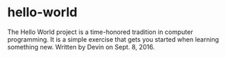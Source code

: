 # hello-world
The Hello World project is a time-honored tradition in computer programming. It is a simple exercise that gets you started when learning something new.
Written by Devin on Sept. 8, 2016.

